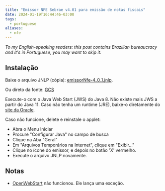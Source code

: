 ```yaml
---
title: "Emissor NFE Sebrae v4.01 para emissão de notas fiscais"
date: 2024-01-19T16:44:46-03:00
tags:
  - portuguese
aliases:
  - nfe
---
```


_To my English-speaking readers: this post contains Brazilian bureaucracy and
it's in Portuguese, you may want to skip it._

## Instalação

Baixe o arquivo JNLP (cópia): [emissorNfe-4_0_1.jnlp](emissorNfe-4_0_1.jnlp).

Ou direto da fonte: [GCS](https://storage.googleapis.com/nfe-sebrae-prd/nfe/v401/producao/emissorNFe-4_0_1.jnlp)

Execute-o com o Java Web Start (JWS) do Java 8. Não existe mais JWS a partir do
Java 11. Caso não tenha um runtime (JRE), baixe-o diretamente do [site da
Oracle](https://www.java.com/pt-BR/download/manual.jsp).

Caso não funcione, delete e reinstale o applet:

- Abra o Menu Iniciar
- Procure "Configurar Java" no campo de busca
- Clique na Aba "Geral"
- Em "Arquivos Temporários na Internet", clique em "Exibir..."
- Clique no ícone do emissor, e depois no botão 'X' vermelho.
- Execute o arquivo JNLP novamente.

## Notas

- [OpenWebStart](https://openwebstart.com/) não funcionou. Ele lança uma
  exceção.
